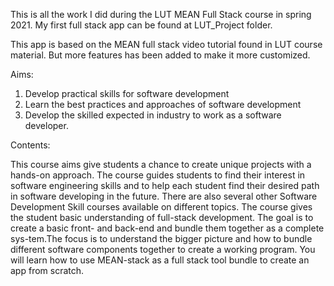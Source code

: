 This is all the work I did during the LUT MEAN Full Stack course in spring 2021.
My first full stack app can be found at LUT_Project folder.

This app is based on the MEAN full stack video tutorial found in LUT course material.
But more features has been added to make it more customized.

Aims:  
  1.   Develop practical skills for software development
  2.   Learn the best practices and approaches of software development
  3.   Develop the skilled expected in industry to work as a software developer.
   
Contents:    

This course aims give students a chance to create unique projects with a hands-on approach. The course guides students to find their interest in software engineering skills and to help each student find their desired path in software developing in the future. There are also several other Software Development Skill courses available on different topics. The course gives the student basic understanding of full-stack development. The goal is to create a basic front- and back-end and bundle them together as a complete sys-tem.The focus is to understand the bigger picture and how to bundle different software components together to create a working program. You will learn how to use MEAN-stack as a full stack tool bundle to create an app from scratch.
